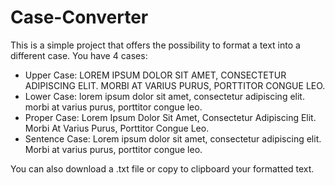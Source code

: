 # Case-Converter

This is a simple project that offers the possibility to format a text into a different case. You have 4 cases:
- Upper Case: LOREM IPSUM DOLOR SIT AMET, CONSECTETUR ADIPISCING ELIT. MORBI AT VARIUS PURUS, PORTTITOR CONGUE LEO.
- Lower Case: lorem ipsum dolor sit amet, consectetur adipiscing elit. morbi at varius purus, porttitor congue leo.
- Proper Case: Lorem Ipsum Dolor Sit Amet, Consectetur Adipiscing Elit. Morbi At Varius Purus, Porttitor Congue Leo.
- Sentence Case: Lorem ipsum dolor sit amet, consectetur adipiscing elit. Morbi at varius purus, porttitor congue leo.

You can also download a .txt file or copy to clipboard your formatted text.
